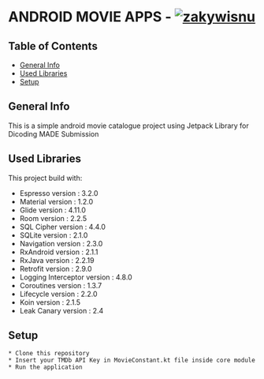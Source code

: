 # ANDROID MOVIE APPS - [![zakywisnu](https://circleci.com/gh/zakywisnu/TMDb_MADE.svg?style=shield)](https://circleci.com/gh/zakywisnu/TMDb_MADE)

## Table of Contents
* [General Info](#general-info)
* [Used Libraries](#used-libraries)
* [Setup](#setup)

## General Info
This is a simple android movie catalogue project using Jetpack Library for Dicoding MADE Submission

## Used Libraries
This project build with:
* Espresso version              : 3.2.0
* Material version              : 1.2.0
* Glide version                 : 4.11.0
* Room version                  : 2.2.5
* SQL Cipher version            : 4.4.0
* SQLite version                : 2.1.0
* Navigation version            : 2.3.0
* RxAndroid version             : 2.1.1
* RxJava version                : 2.2.19
* Retrofit version              : 2.9.0
* Logging Interceptor version   : 4.8.0
* Coroutines version            : 1.3.7
* Lifecycle version             : 2.2.0
* Koin version                  : 2.1.5
* Leak Canary version           : 2.4

## Setup
```
* Clone this repository
* Insert your TMDb API Key in MovieConstant.kt file inside core module
* Run the application
```